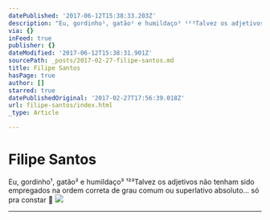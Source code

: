 ```yaml
---
datePublished: '2017-06-12T15:38:33.203Z'
description: "Eu, gordinho¹, gatão² e humildaço³ ¹²³Talvez os adjetivos não tenham sido empregados na ordem correta de grau comum ou superlativo absoluto... só pra constar \uD83D\uDE2C"
via: {}
inFeed: true
publisher: {}
dateModified: '2017-06-12T15:38:31.901Z'
sourcePath: _posts/2017-02-27-filipe-santos.md
title: Filipe Santos
hasPage: true
author: []
starred: true
datePublishedOriginal: '2017-02-27T17:56:39.018Z'
url: filipe-santos/index.html
_type: Article

---
```

# Filipe Santos

Eu, gordinho¹, gatão² e humildaço³ ¹²³Talvez os adjetivos não tenham sido empregados na ordem correta de grau comum ou superlativo absoluto... só pra constar 😬
![](https://s3-us-west-2.amazonaws.com/the-grid-img/p/909dfa2110ca95403d69c1745f309f312d78a8a9.jpg)

---